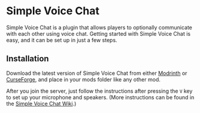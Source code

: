 # Simple Voice Chat

Simple Voice Chat is a plugin that allows players to optionally communicate with each other using voice chat. 
Getting started with Simple Voice Chat is easy, and it can be set up in just a few steps.

## Installation

Download the latest version of Simple Voice Chat from either [Modrinth](https://modrinth.com/plugin/simple-voice-chat) or [CurseForge](https://www.curseforge.com/minecraft/mc-mods/simple-voice-chat), and place in your mods folder like any other mod.

After you join the server, just follow the instructions after pressing the `V` key to set up your microphone and speakers. 
(More instructions can be found in the [Simple Voice Chat Wiki](https://modrepo.de/minecraft/voicechat/wiki/client_setup).)
